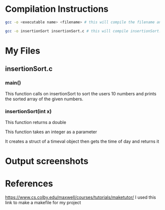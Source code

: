 # Compilation Instructions
```bash
gcc -o <executable name> <filename> # this will compile the filename and return an executable with the executable name

gcc -o insertionSort insertionSort.c # this will compile insertionSort.c and output an executable called insertionSort
```

# My Files
## insertionSort.c

### main()

This function calls on insertionSort to sort the users 10 numbers and prints the sorted array of the given numbers.

### insertionSort(int x)
This function returns a double

This function takes an integer as a parameter

It creates a struct of a timeval object then gets the time of day and returns it

# Output screenshots
<put your screenshots here>

# References

https://www.cs.colby.edu/maxwell/courses/tutorials/maketutor/
I used this link to make a makefile for my project
